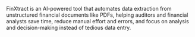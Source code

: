 FinXtract is an AI-powered tool that automates data extraction from unstructured financial documents like PDFs, helping auditors and financial analysts save time, reduce manual effort and errors, and focus on analysis and decision-making instead of tedious data entry.
